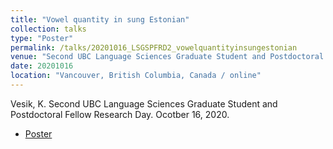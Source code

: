 ```yaml
---
title: "Vowel quantity in sung Estonian"
collection: talks
type: "Poster"
permalink: /talks/20201016_LSGSPFRD2_vowelquantityinsungestonian
venue: "Second UBC Language Sciences Graduate Student and Postdoctoral Fellow Research Day"
date: 20201016
location: "Vancouver, British Columbia, Canada / online"
---
```


Vesik, K. Second UBC Language Sciences Graduate Student and Postdoctoral Fellow Research Day. Ocotber 16, 2020.

 - [Poster](files/Vesik_2020_LSGSPFRD2_poster.pdf)
